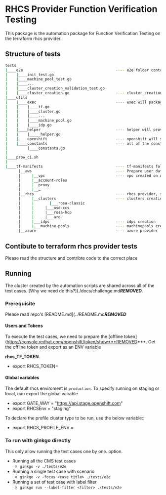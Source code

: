 # RHCS Provider Function Verification Testing
This package is the automation package for Function Verification Testing on the terraform rhcs provider. 

## Structure of tests
```sh
tests
|____e2e                                          ---- e2e folder contains all of the e2e cases
|    |____init_test.go
|    |____machine_pool_test.go
|    |____...
|    |____cluster_creation_validation_test.go
|    |____cluster_creation.go                     ---- cluster_creation.go will handle cluster creation by profile
|____utils
|    |____exec                                    ---- exec will package the tf commands like init state apply destroy
|    |    |____tf.go
|    |    |____cluster.go
|    |    |____...
|    |    |____machine_pool.go
|    |    |____idp.go
|    |____helper                                  ---- helper will provide support functions during testing
|    |    |_____helper.go
|    |____openshift                               ---- openshift will support e2e check in cluster
|    |____constants                               ---- all of the constants will be defined in constants
|         |____constants.go
|       
|____prow_ci.sh
|
|____tf-manifests                                 ---- tf-manifests folder will contain all of the tf configuration files, separated by provider
      |__aws                                      ---- Prepare user data prepared on AWS for cluster creation 
      |     |__vpc                                ---- vpc created on AWS for cluster creation
      |     |__account-roles
      |     |__proxy
      |     |__…
      |__rhcs                                     ---- rhcs provider, separated by resources
      |     |__clusters                           ---- clusters creation separated by resource key
      |     |   	|___rosa-classic
      |     |     |___osd-ccs
      |     |     |___rosa-hcp
      |     |     |___aro
      |     |___idps                              ---- idps creation
      |     |___machine-pools                     ---- machinepools creation
      |__azure                                    ---- azure provider
```

## Contibute to terraform rhcs provider tests
Please read the structure and contribte code to the correct place

## Running
The cluster created by the automation scripts are shared across all of the test cases. [Why we need do this?](./docs/challenge.md***REMOVED***.

### Prerequisite
Please read repo's [README.md](../README.md***REMOVED***
#### Users and Tokens
To execute the test cases, we need to prepare the [offline token](https://console.redhat.com/openshift/token/show***REMOVED***. Get the offline token and export as an ENV variable 

**rhcs_TF_TOKEN**.
* export RHCS_TOKEN=<offline token>

#### Global variables
The default rhcs enviroment is `production`. To specify running on staging or local, can export the global vairable 
* export GATE_WAY = "https://api.stage.openshift.com"
* export RHCSEnv = "staging"

To declare the profile cluster type to be run, use the below variable::
* export RHCS_PROFILE_ENV = <rosa-tf-profile>

### To run with ginkgo directly
This only allow running the test cases one by one. option.
* Running all the CMS test cases
  * `ginkgo -v ./tests/e2e`
* Running a single test case with scenario
  * `ginkgo -v -focus <case title> ./tests/e2e`
* Running a set of test case with label filter
  * `ginkgo run --label-filter <filter> ./tests/e2e`
